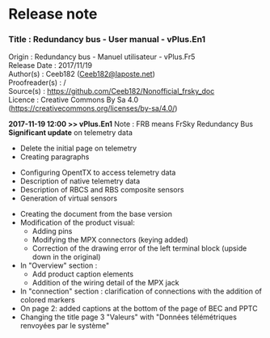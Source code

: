 
# Release note

### Title : Redundancy bus - User manual - vPlus.En1  
Origin : Redundancy bus - Manuel utilisateur - vPlus.Fr5  
Release Date : 2017/11/19  
Author(s) : Ceeb182 (Ceeb182@laposte.net)  
Proofreader(s) : /  
Source(s) : https://github.com/Ceeb182/Nonofficial_frsky_doc  
Licence : Creative Commons By Sa 4.0 (https://creativecommons.org/licenses/by-sa/4.0/)  


**2017-11-19 12:00 >> vPlus.En1**
Note : FRB means FrSky Redundancy Bus
**Significant update** on telemetry data  
- Delete the initial page on telemetry
- Creating paragraphs  
 * Configuring OpentTX to access telemetry data
 * Description of native telemetry data
 * Description of RBCS and RBS composite sensors
 * Generation of virtual sensors
- Creating the document from the base version
- Modification of the product visual:
  * Adding pins
  * Modifying the MPX connectors (keying added)
  * Correction of the drawing error of the left terminal block (upside down in the original)
- In "Overview" section :
  * Add product caption elements
  * Addition of the wiring detail of the MPX jack
- In "connection" section : clarification of connections with the addition of colored markers
- On page 2: added captions at the bottom of the page of BEC and PPTC
- Changing the title page 3 "Valeurs" with "Données télémétriques renvoyées par le système"
